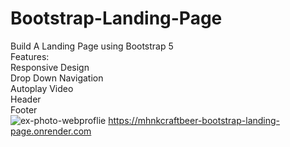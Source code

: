 # Bootstrap-Landing-Page
 Build A Landing Page using Bootstrap 5
 <br>
Features:
<br>
Responsive Design
<br>
Drop Down Navigation
<br>
Autoplay Video
<br>
Header
<br>
Footer
<br>
<img src="https://cdn.discordapp.com/attachments/926526060147920899/1170752470692143194/image.png?ex=655a2f34&is=6547ba34&hm=d72e437f6a14b7432ab6037e7486e490aef5da80da622f455cb180841fab5fd5&" alt="ex-photo-webproflie">
https://mhnkcraftbeer-bootstrap-landing-page.onrender.com
